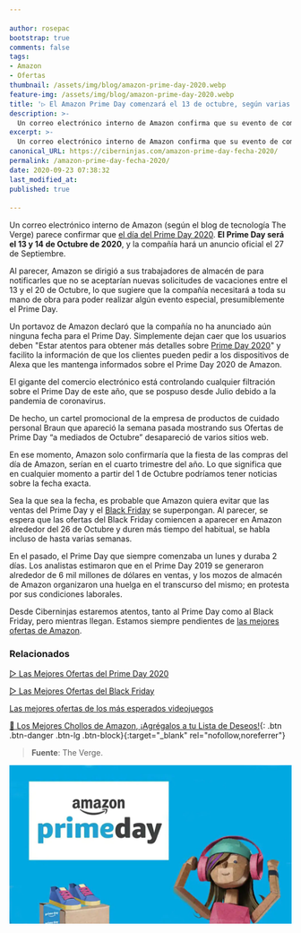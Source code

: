 ```yaml
---

author: rosepac
bootstrap: true
comments: false
tags:
- Amazon
- Ofertas
thumbnail: /assets/img/blog/amazon-prime-day-2020.webp
feature-img: /assets/img/blog/amazon-prime-day-2020.webp
title: '▷ El Amazon Prime Day comenzará el 13 de octubre, según varias fuentes'
description: >-
  Un correo electrónico interno de Amazon confirma que su evento de compras Prime Day tendrá lugar el 13 y 14 de octubre, y que la compañía hará un anuncio oficial el 27 de septiembre.
excerpt: >-
  Un correo electrónico interno de Amazon confirma que su evento de compras Prime Day tendrá lugar el 13 y 14 de octubre, y que la compañía hará un anuncio oficial el 27 de septiembre.
canonical_URL: https://ciberninjas.com/amazon-prime-day-fecha-2020/
permalink: /amazon-prime-day-fecha-2020/
date: 2020-09-23 07:38:32
last_modified_at: 
published: true

---
```


Un correo electrónico interno de Amazon (según el blog de tecnología The Verge) parece confirmar que [el día del Prime Day 2020](/prime-day-amazon/). **El Prime Day será el 13 y 14 de Octubre de 2020**, y la compañía hará un anuncio oficial el 27 de Septiembre.

Al parecer, Amazon se dirigió a sus trabajadores de almacén de para notificarles que no se aceptarían nuevas solicitudes de vacaciones entre el 13 y el 20 de Octubre, lo que sugiere que la compañía necesitará a toda su mano de obra para poder realizar algún evento especial, presumiblemente el Prime Day.

Un portavoz de Amazon declaró que la compañía no ha anunciado aún ninguna fecha para el Prime Day. Simplemente dejan caer que los usuarios deben "Estar atentos para obtener más detalles sobre [Prime Day 2020](/prime-day-amazon/)" y facilito la información de que los clientes pueden pedir a los dispositivos de Alexa que les mantenga informados sobre el Prime Day 2020 de Amazon.

El gigante del comercio electrónico está controlando cualquier filtración sobre el Prime Day de este año, que se pospuso desde Julio debido a la pandemia de coronavirus.

De hecho, un cartel promocional de la empresa de productos de cuidado personal Braun que apareció la semana pasada mostrando sus Ofertas de Prime Day “a mediados de Octubre” desapareció de varios sitios web.

En ese momento, Amazon solo confirmaría que la fiesta de las compras del día de Amazon, serían en el cuarto trimestre del año. Lo que significa que en cualquier momento a partir del 1 de Octubre podríamos tener noticias sobre la fecha exacta.

Sea la que sea la fecha, es probable que Amazon quiera evitar que las ventas del Prime Day y el [Black Friday](/black-friday-amazon/) se superpongan. Al parecer, se espera que las ofertas del Black Friday comiencen a aparecer en Amazon alrededor del 26 de Octubre y duren más tiempo del habitual, se habla incluso de hasta varias semanas.

En el pasado, el Prime Day que siempre comenzaba un lunes y duraba 2 días. Los analistas estimaron que en el Prime Day 2019 se generaron alrededor de 6 mil millones de dólares en ventas, y los mozos de almacén de Amazon organizaron una huelga en el transcurso del mismo; en protesta por sus condiciones laborales.

Desde Ciberninjas estaremos atentos, tanto al Prime Day como al Black Friday, pero mientras llegan. Estamos siempre pendientes de [las mejores ofertas de Amazon](/amazon/).

### **Relacionados** <!-- omit in toc -->

[▷ Las Mejores Ofertas del Prime Day 2020](https://ciberninjas.com/prime-day-amazon/)

[▷ Las Mejores Ofertas del Black Friday](https://ciberninjas.com/black-friday-amazon/)

[Las mejores ofertas de los más esperados videojuegos](https://ciberninjas.com/videojuegos/)

[🛒 Los Mejores Chollos de Amazon, ¡Agrégalos a tu Lista de Deseos!](https://www.amazon.es/shop/cibercursos "Los Mejores Chollos de Amazon, Ofertas Flash, Black Monday y Amazon Prime Day"){: .btn .btn-danger .btn-lg .btn-block}{:target="_blank" rel="nofollow,noreferrer"}

> **Fuente**: The Verge.

![El Amazon Prime Day comenzará el 13 de octubre, según varias fuentes](/assets/img/blog/amazon-prime-day-2020.webp "El Amazon Prime Day comenzará el 13 de octubre, según varias fuentes")
